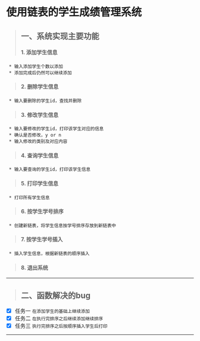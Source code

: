 
# 使用链表的学生成绩管理系统

> ## 一、系统实现主要功能
> #### 1. 添加学生信息
     * 输入添加学生个数以添加
     * 添加完成后仍然可以继续添加
> #### 2. 删除学生信息
     * 输入要删除的学生id，查找并删除 
> #### 3. 修改学生信息
     * 输入要修改的学生id，打印该学生对应的信息
     * 确认是否修改，y or n
     * 输入修改的类别及对应内容
> #### 4. 查询学生信息
     * 输入要查询的学生id，打印该学生信息
> #### 5. 打印学生信息
     * 打印所有学生信息
> #### 6. 按学生学号排序
     * 创建新链表，将学生信息按学号排序存放到新链表中
> #### 7. 按学生学号插入
     * 插入学生信息，根据新链表的顺序插入
> #### 8. 退出系统
---------------------
> ## 二、函数解决的bug
- [x] 任务一 `在添加学生的基础上继续添加`
- [x] 任务二 `在执行完排序之后继续添加继续排序`
- [x] 任务三 `执行完排序之后按顺序插入学生后打印`
 ---------------------

